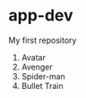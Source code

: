 # app-dev
My first repository
<ol>
  <li>Avatar</li>
  <li>Avenger</li>
  <li>Spider-man</li>
  <li>Bullet Train </li>
</ol>
